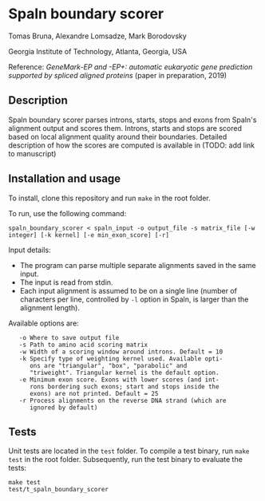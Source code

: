 # Spaln boundary scorer

Tomas Bruna, Alexandre Lomsadze, Mark Borodovsky

Georgia Institute of Technology, Atlanta, Georgia, USA

Reference: _GeneMark-EP and -EP+: automatic eukaryotic gene prediction supported by spliced aligned proteins_ (paper in preparation, 2019)

## Description

Spaln boundary scorer parses introns, starts, stops and exons from Spaln's
alignment output and scores them. Introns, starts and stops are scored based
on local alignment quality around their boundaries. Detailed description of
how the scores are computed is available in (TODO: add link to manuscript)

## Installation and usage

To install, clone this repository and run `make` in the root folder.

To run, use the following command:

    spaln_boundary_scorer < spaln_input -o output_file -s matrix_file [-w integer] [-k kernel] [-e min_exon_score] [-r]

Input details:

* The program can parse multiple separate alignments saved in the same input.
* The input is read from stdin.
* Each input alignment is assumed to be on a single line (number of characters
per line, controlled by `-l` option in Spaln, is larger than the alignment
length).

Available options are:

```
   -o Where to save output file
   -s Path to amino acid scoring matrix
   -w Width of a scoring window around introns. Default = 10
   -k Specify type of weighting kernel used. Available opti-
      ons are "triangular", "box", "parabolic" and 
      "triweight". Triangular kernel is the default option.
   -e Minimum exon score. Exons with lower scores (and int-
      rons bordering such exons; start and stops inside the 
      exons) are not printed. Default = 25
   -r Process alignments on the reverse DNA strand (which are
      ignored by default)
```

## Tests

Unit tests are located in the `test` folder. To compile a test binary, run
`make test` in the root folder. Subsequently, run the test binary to evaluate
the tests:

    make test
    test/t_spaln_boundary_scorer
